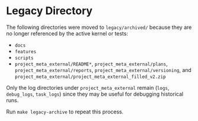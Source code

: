 # Legacy Directory

The following directories were moved to `legacy/archived/` because they are no longer referenced by the active kernel or tests:

- `docs`
- `features`
- `scripts`
- `project_meta_external/README*`, `project_meta_external/plans`, `project_meta_external/reports`, `project_meta_external/versioning`, and `project_meta_external/project_meta_external_filled_v2.zip`

Only the log directories under `project_meta_external` remain (`logs`, `debug_logs`, `task_logs`) since they may be useful for debugging historical runs.

Run `make legacy-archive` to repeat this process.
